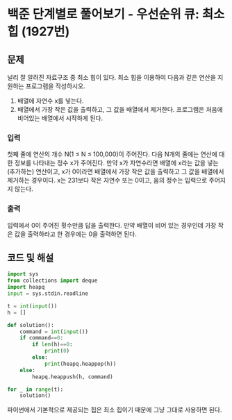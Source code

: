 # 백준 단계별로 풀어보기 - 우선순위 큐: 최소 힙 (1927번)
## 문제
널리 잘 알려진 자료구조 중 최소 힙이 있다. 최소 힙을 이용하여 다음과 같은 연산을 지원하는 프로그램을 작성하시오.

1. 배열에 자연수 x를 넣는다.
2. 배열에서 가장 작은 값을 출력하고, 그 값을 배열에서 제거한다.
프로그램은 처음에 비어있는 배열에서 시작하게 된다.

### 입력
첫째 줄에 연산의 개수 N(1 ≤ N ≤ 100,000)이 주어진다. 다음 N개의 줄에는 연산에 대한 정보를 나타내는 정수 x가 주어진다. 만약 x가 자연수라면 배열에 x라는 값을 넣는(추가하는) 연산이고, x가 0이라면 배열에서 가장 작은 값을 출력하고 그 값을 배열에서 제거하는 경우이다. x는 231보다 작은 자연수 또는 0이고, 음의 정수는 입력으로 주어지지 않는다.

### 출력
입력에서 0이 주어진 횟수만큼 답을 출력한다. 만약 배열이 비어 있는 경우인데 가장 작은 값을 출력하라고 한 경우에는 0을 출력하면 된다.


## 코드 및 해설

```python
import sys
from collections import deque
import heapq
input = sys.stdin.readline

t = int(input())
h = []

def solution():
    command = int(input())
    if command==0:
        if len(h)==0:
            print(0)
        else:
            print(heapq.heappop(h))
    else:
        heapq.heappush(h, command)

for _ in range(t):
    solution()

```

파이썬에서 기본적으로 제공되는 힙은 최소 힙이기 때문에 그냥 그대로 사용하면 된다.


